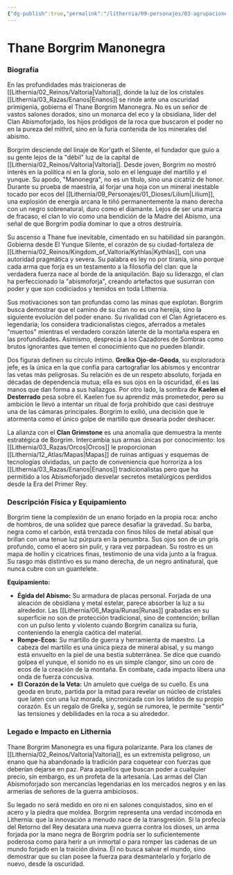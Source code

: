 ```yaml
---
{"dg-publish":true,"permalink":"/lithernia/09-personajes/03-agrupaciones/clan-abismoforjado/thane-borgrim-manonegra/","tags":["lithernia","personajes","enano","Valtoria","clan abismoforjado","herrero"]}
---
```


# Thane Borgrim Manonegra

### Biografía

En las profundidades más traicioneras de [[Lithernia/02_Reinos/Valtoria\|Valtoria]], donde la luz de los cristales [[Lithernia/03_Razas/Enanos\|Enanos]] se rinde ante una oscuridad primigenia, gobierna el Thane Borgrim Manonegra. No es un señor de vastos salones dorados, sino un monarca del eco y la obsidiana, líder del Clan Abismoforjado, los hijos pródigos de la roca que buscaron el poder no en la pureza del mithril, sino en la furia contenida de los minerales del abismo.

Borgrim desciende del linaje de Kor'gath el Silente, el fundador que guio a su gente lejos de la "débil" luz de la capital de [[Lithernia/02_Reinos/Valtoria\|Valtoria]]. Desde joven, Borgrim no mostró interés en la política ni en la gloria, solo en el lenguaje del martillo y el yunque. Su apodo, "Manonegra", no es un título, sino una cicatriz de honor. Durante su prueba de maestría, al forjar una hoja con un mineral inestable tocado por ecos del [[Lithernia/09_Personajes/01_Dioses/Lilium\|Lilium]], una explosión de energía arcana le tiñó permanentemente la mano derecha con un negro sobrenatural, duro como el diamante. Lejos de ser una marca de fracaso, el clan lo vio como una bendición de la Madre del Abismo, una señal de que Borgrim podía dominar lo que a otros destruiría.

Su ascenso a Thane fue inevitable, cimentado en su habilidad sin parangón. Gobierna desde El Yunque Silente, el corazón de su ciudad-fortaleza de [[Lithernia/02_Reinos/Kingdom_of_Valtoria/Kythlas\|Kythlas]], con una autoridad pragmática y severa. Su palabra es ley no por tiranía, sino porque cada arma que forja es un testamento a la filosofía del clan: que la verdadera fuerza nace al borde de la aniquilación. Bajo su liderazgo, el clan ha perfeccionado la "abismoforja", creando artefactos que susurran con poder y que son codiciados y temidos en toda Lithernia.

Sus motivaciones son tan profundas como las minas que explotan. Borgrim busca demostrar que el camino de su clan no es una herejía, sino la siguiente evolución del poder enano. Su rivalidad con el Clan Agrietacero es legendaria; los considera tradicionalistas ciegos, aferrados a metales "muertos" mientras el verdadero corazón latente de la montaña espera en las profundidades. Asimismo, desprecia a los Cazadores de Sombras como brutos ignorantes que temen el conocimiento que no pueden blandir.

Dos figuras definen su círculo íntimo. **Grelka Ojo-de-Geoda**, su exploradora jefe, es la única en la que confía para cartografiar los abismos y encontrar las vetas más peligrosas. Su relación es de un respeto absoluto, forjada en décadas de dependencia mutua; ella es sus ojos en la oscuridad, él es las manos que dan forma a sus hallazgos. Por otro lado, la sombra de **Kaelen el Desterrado** pesa sobre él. Kaelen fue su aprendiz más prometedor, pero su ambición le llevó a intentar un ritual de forja prohibido que casi destruye una de las cámaras principales. Borgrim lo exilió, una decisión que le atormenta como el único golpe de martillo que desearía poder deshacer.

La alianza con el **Clan Grimstone** es una anomalía que demuestra la mente estratégica de Borgrim. Intercambia sus armas únicas por conocimiento: los [[Lithernia/03_Razas/Orcos\|Orcos]] le proporcionan [[Lithernia/12_Atlas/Mapas\|Mapas]] de ruinas antiguas y esquemas de tecnologías olvidadas, un pacto de conveniencia que horroriza a los [[Lithernia/03_Razas/Enanos\|Enanos]] tradicionalistas pero que ha permitido a los Abismoforjado desvelar secretos metalúrgicos perdidos desde la Era del Primer Rey.

### Descripción Física y Equipamiento

Borgrim tiene la complexión de un enano forjado en la propia roca: ancho de hombros, de una solidez que parece desafiar la gravedad. Su barba, negra como el carbón, está trenzada con finos hilos de metal abisal que brillan con una tenue luz púrpura en la penumbra. Sus ojos son de un gris profundo, como el acero sin pulir, y rara vez parpadean. Su rostro es un mapa de hollín y cicatrices finas, testimonio de una vida junto a la fragua. Su rasgo más distintivo es su mano derecha, de un negro antinatural, que nunca cubre con un guantelete.

**Equipamiento:**
*   **Égida del Abismo:** Su armadura de placas personal. Forjada de una aleación de obsidiana y metal estelar, parece absorber la luz a su alrededor. Las [[Lithernia/06_Magia/Runas\|Runas]] grabadas en su superficie no son de protección tradicional, sino de contención; brillan con un pulso lento y violento cuando Borgrim canaliza su furia, conteniendo la energía caótica del material.
*   **Rompe-Ecos:** Su martillo de guerra y herramienta de maestro. La cabeza del martillo es una única pieza de mineral abisal, y su mango está envuelto en la piel de una bestia subterránea. Se dice que cuando golpea el yunque, el sonido no es un simple clangor, sino un coro de ecos de la creación de la montaña. En combate, cada impacto libera una onda de fuerza concusiva.
*   **El Corazón de la Veta:** Un amuleto que cuelga de su cuello. Es una geoda en bruto, partida por la mitad para revelar un núcleo de cristales que laten con una luz morada, sincronizada con los latidos de su propio corazón. Es un regalo de Grelka y, según se rumorea, le permite "sentir" las tensiones y debilidades en la roca a su alrededor.

### Legado e Impacto en Lithernia

Thane Borgrim Manonegra es una figura polarizante. Para los clanes de [[Lithernia/02_Reinos/Valtoria\|Valtoria]], es un extremista peligroso, un enano que ha abandonado la tradición para coquetear con fuerzas que deberían dejarse en paz. Para aquellos que buscan poder a cualquier precio, sin embargo, es un profeta de la artesanía. Las armas del Clan Abismoforjado son mercancías legendarias en los mercados negros y en las armerías de señores de la guerra ambiciosos.

Su legado no será medido en oro ni en salones conquistados, sino en el acero y la piedra que moldea. Borgrim representa una verdad incómoda en Lithernia: que la innovación a menudo nace de la transgresión. Si la profecía del Retorno del Rey desatara una nueva guerra contra los dioses, un arma forjada por la mano negra de Borgrim podría ser lo suficientemente poderosa como para herir a un inmortal o para romper las cadenas de un mundo forjado en la traición divina. Él no busca salvar el mundo, sino demostrar que su clan posee la fuerza para desmantelarlo y forjarlo de nuevo, desde la oscuridad.

